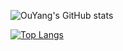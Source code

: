 <!-- [![OuYang's GitHub stats](https://github-readme-stats.vercel.app/api?username=OuYangMinOa)](https://github.com/anuraghazra/github-readme-stats) -->



![OuYang's GitHub stats](https://github-readme-stats.vercel.app/api?username=OuYangMinOa&count_private=true&include_all_commits=true)

[![Top Langs](https://github-readme-stats.vercel.app/api/top-langs/?username=OuYangMinOa&layout=compact)](https://github.com/anuraghazra/github-readme-stats)